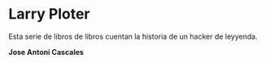 # Larry Ploter
Esta serie de libros de libros cuentan la historia de un hacker de leyyenda.


**Jose Antoni Cascales**

